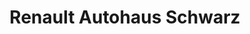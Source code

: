 ---
title: "Renault Autohaus Schwarz"
url: /bad-freienwalde-oder/renault-autohaus-schwarz/
shop: Autohaus
---